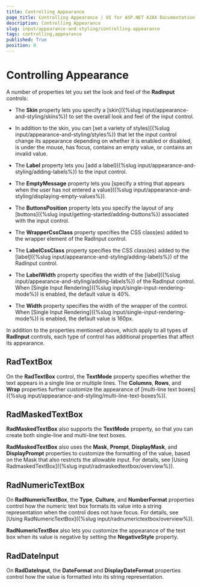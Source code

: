 ```yaml
---
title: Controlling Appearance
page_title: Controlling Appearance | UI for ASP.NET AJAX Documentation
description: Controlling Appearance
slug: input/appearance-and-styling/controlling-appearance
tags: controlling,appearance
published: True
position: 0
---
```


# Controlling Appearance



A number of properties let you set the look and feel of the __RadInput__ controls:

* The __Skin__ property lets you specify a [skin]({%slug input/appearance-and-styling/skins%}) to set the overall look and feel of the input control.

* In addition to the skin, you can [set a variety of styles]({%slug input/appearance-and-styling/styles%}) that let the input control change its appearance depending on whether it is enabled or disabled, is under the mouse, has focus, contains an empty value, or contains an invalid value.

* The __Label__ property lets you [add a label]({%slug input/appearance-and-styling/adding-labels%}) to the input control.

* The __EmptyMessage__ property lets you [specify a string that appears when the user has not entered a value]({%slug input/appearance-and-styling/displaying-empty-values%}).

* The __ButtonsPosition__ property lets you specify the layout of any [buttons]({%slug input/getting-started/adding-buttons%}) associated with the input control.

* The __WrapperCssClass__ property specifies the CSS class(es) added to the wrapper element of the RadInput control.

* The __LabelCssClass__ property specifies the CSS class(es) added to the [label]({%slug input/appearance-and-styling/adding-labels%})	of the RadInput control.

* The __LabelWidth__ property specifies the width of the [label]({%slug input/appearance-and-styling/adding-labels%})	of the RadInput control. When [Single Input Rendering]({%slug input/single-input-rendering-mode%}) is enabled, the default value is 40%.

* The __Width__ property specifies the width of the wrapper of the control. When [Single Input Rendering]({%slug input/single-input-rendering-mode%}) is enabled, the default value is 160px.

In addition to the properties mentioned above, which apply to all types of __RadInput__ controls, each type of control has additional properties that affect its appearance.

## RadTextBox

On the __RadTextBox__ control, the __TextMode__ property specifies whether the text appears in a single line or multiple lines. The __Columns__, __Rows__, and __Wrap__ properties further customize the appearance of [multi-line text boxes]({%slug input/appearance-and-styling/multi-line-text-boxes%}).

## RadMaskedTextBox

__RadMaskedTextBox__ also supports the __TextMode__ property, so that you can create both single-line and multi-line text boxes.

__RadMaskedTextBox__ also uses the __Mask__, __Prompt__, __DisplayMask__, and __DisplayPrompt__ properties to customize the formatting of the value, based on the Mask that also restricts the allowable input. For details, see [Using RadmaskedTextBox]({%slug input/radmaskedtextbox/overview%}).

## RadNumericTextBox

On __RadNumericTextBox__, the __Type__, __Culture__, and __NumberFormat__ properties control how the numeric text box formats its value into a string representation when the control does not have focus. For details, see [Using RadNumericTextBox]({%slug input/radnumerictextbox/overview%}).

__RadNumericTextBox__ also lets you customize the appearance of the text box when its value is negative by setting the __NegativeStyle__ property.

## RadDateInput

On __RadDateInput__, the __DateFormat__ and __DisplayDateFormat__ properties control how the value is formatted into its string representation.


